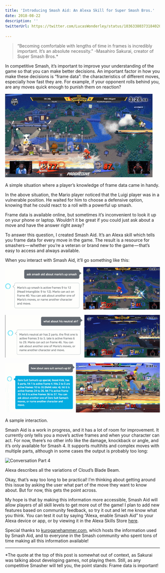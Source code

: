 ```yaml
---
title: 'Introducing Smash Aid: An Alexa Skill for Super Smash Bros.'
date: 2018-08-22
description: ''
twitterUrl: https://twitter.com/LucasWonderley/status/1036338037318402049

---
```

>“Becoming comfortable with lengths of time in frames is incredibly important. It’s an absolute necessity.”
> -Masahiro Sakurai, creator of Super Smash Bros.*

In competitive Smash, it’s important to improve your understanding of the game so that you can make better decisions. An important factor in how you make these decisions is “frame data”: the characteristics of different moves, especially how fast they are. For example, if your opponent rolls behind you, are any moves quick enough to punish them on reaction?

![Mario Up Smash](./mario-up-smash.gif "Mario Up Smash")
<div class="caption">A simple situation where a player’s knowledge of frame data came in handy.</div>

In the above situation, the Mario player noticed that the Luigi player was in a vulnerable position. He waited for him to choose a defensive option, knowing that he could react to a roll with a powerful up smash.

Frame data is available online, but sometimes it’s inconvenient to look it up on your phone or laptop. Wouldn’t it be great if you could just ask about a move and have the answer right away?

To answer this question, I created Smash Aid. It’s an Alexa skill which tells you frame data for every move in the game. The result is a resource for smashers — whether you’re a veteran or brand new to the game — that’s easy to access and always available.

When you interact with Smash Aid, it’ll go something like this:

![Conversation Part 1](./conv1.gif "Conversation Part 1")

![Conversation Part 2](./conv2.gif "Conversation Part 2")

![Conversation Part 3](./conv3.gif "Conversation Part 3")
<div class="caption">A sample interaction.</div>


Smash Aid is a work in progress, and it has a lot of room for improvement. It currently only tells you a move’s active frames and when your character can act. For now, there’s no other info like the damage, knockback or angle, and it’s only available for Smash 4. It supports multihits and complex moves with multiple parts, although in some cases the output is probably too long:

![Conversation Part 4](./conv4.gif "Conversation Part 4")
<div class="caption">Alexa describes all the variations of Cloud’s Blade Beam.</div>

Okay, that’s way too long to be practical! I’m thinking about getting around this issue by asking the user what part of the move they want to know about. But for now, this gets the point across.

My hope is that by making this information more accessible, Smash Aid will allow players of all skill levels to get more out of the game! I plan to add new features based on community feedback, so try it out and let me know what you think. You can test it out by saying “Alexa, enable Smash Aid” to your Alexa device or app, or by viewing it in the Alexa Skills Store [here](https://www.amazon.com/Lucas-Wonderley-Smash-Aid/dp/B07GB8PJ9F/ref=sr_1_1?s=digital-skills&ie=UTF8&qid=1534534625&sr=1-1).

Special thanks to [kuroganehammer.com](http://kuroganehammer.com), which hosts the information used by Smash Aid, and to everyone in the Smash community who spent tons of time making all this information available!

---

*The quote at the top of this post is somewhat out of context, as Sakurai was talking about developing games, not playing them. Still, as any competitive Smasher will tell you, the point stands: Frame data is important!
